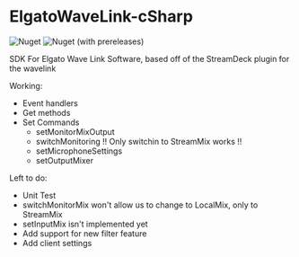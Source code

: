 # ElgatoWaveLink-cSharp
![Nuget](https://img.shields.io/nuget/v/elgatowavesdk) ![Nuget (with prereleases)](https://img.shields.io/nuget/vpre/elgatowavesdk)

SDK For Elgato Wave Link Software, based off of the StreamDeck plugin for the wavelink

Working:
- Event handlers
- Get methods
- Set Commands
  - setMonitorMixOutput
  - switchMonitoring !! Only switchin to StreamMix works !!
  - setMicrophoneSettings
  - setOutputMixer

Left to do:
- Unit Test
- switchMonitorMix won't allow us to change to LocalMix, only to StreamMix
- setInputMix isn't implemented yet
- Add support for new filter feature
- Add client settings
